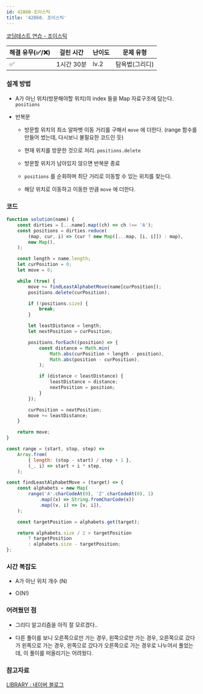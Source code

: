 ```yaml
---
id: 42860-조이스틱
title: '42860. 조이스틱'
---
```


[코딩테스트 연습 - 조이스틱](https://programmers.co.kr/learn/courses/30/lessons/42860)

| 해결 유무(✅/❌) | 걸린 시간 | 난이도 | 문제 유형 |
| --- | --- | --- | --- |
| ✅ | 1시간 30분 | lv.2 | 탐욕법(그리디) |

### 설계 방법

- A가 아닌 위치(방문해야할 위치)의 index 들을 Map 자료구조에 담는다. `positions`

- 반복문

   - 방문할 위치의 최소 알파벳 이동 거리를 구해서 `move` 에 더한다. (range 함수를 만들어 썼는데, 다시보니   불필요한 코드인 듯)

   - 현재 위치를 방문한 것으로 처리. `positions.delete`

   - 방문할 위치가 남아있지 않으면 반복문 종료

   - `positions` 를 순회하며 최단 거리로 이동할 수 있는 위치를 찾는다.

   - 해당 위치로 이동하고 이동한 만큼 `move` 에 더한다.

### 코드

```javascript
function solution(name) {
    const dirties = [...name].map((ch) => ch !== 'A');
    const positions = dirties.reduce(
        (map, cur, i) => (cur ? new Map([...map, [i, i]]) : map),
        new Map(),
    );

    const length = name.length;
    let curPosition = 0;
    let move = 0;

    while (true) {
        move += findLeastAlphabetMove(name[curPosition]);
        positions.delete(curPosition);

        if (!positions.size) {
            break;
        }

        let leastDistance = length;
        let nextPosition = curPosition;

        positions.forEach((position) => {
            const distance = Math.min(
                Math.abs(curPosition + length - position),
                Math.abs(position - curPosition),
            );

            if (distance < leastDistance) {
                leastDistance = distance;
                nextPosition = position;
            }
        });

        curPosition = nextPosition;
        move += leastDistance;
    }

    return move;
}

const range = (start, stop, step) =>
    Array.from(
        { length: (stop - start) / step + 1 },
        (_, i) => start + i * step,
    );

const findLeastAlphabetMove = (target) => {
    const alphabets = new Map(
        range('A'.charCodeAt(0), 'Z'.charCodeAt(0), 1)
            .map((x) => String.fromCharCode(x))
            .map((v, i) => [v, i]),
    );

    const targetPosition = alphabets.get(target);

    return alphabets.size / 2 > targetPosition
        ? targetPosition
        : alphabets.size - targetPosition;
};
```

### 시간 복잡도

- A가 아닌 위치 개수 (N) 

- O(N!)

### 어려웠던 점

- 그리디 알고리즘을 아직 잘 모르겠다..

- 다른 풀이를 보니 오른쪽으로만 가는 경우, 왼쪽으로만 가는 경우, 오른쪽으로 갔다가 왼쪽으로 가는 경우, 왼쪽으로 갔다가 오른쪽으로 가는 경우로 나누어서 풀었는데, 이 풀이를 떠올리기는 어려웠다.

### 참고자료

[LIBRARY : 네이버 블로그](https://blog.naver.com/teen14y/222109469253)

